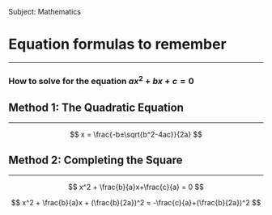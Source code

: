 Subject: Mathematics

# Equation formulas to remember

---

### How to solve for the equation $ax^2 + bx + c = 0$

## Method 1: The Quadratic Equation

---

$$
x = \frac{-b±\sqrt{b^2-4ac}}{2a}
$$

## Method 2: Completing the Square

---

$$
x^2 + \frac{b}{a}x+\frac{c}{a} = 0
$$

$$
x^2 + \frac{b}{a}x + (\frac{b}{2a})^2 = -\frac{c}{a}+(\frac{b}{2a})^2
$$